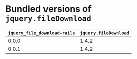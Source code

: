 # Bundled versions of `jquery.fileDownload`

| `jquery_file_download-rails` | `jquery.fileDownload` |
|-------|-------|
| 0.0.0 | 1.4.2 |
| 0.0.1 | 1.4.2 |

